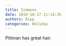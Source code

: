 ```yaml
---
title: Simmons
date: 2018-10-17 21:14:35
authors: Ripp
categories: Holiday
---
```


 Pittman has great hair.